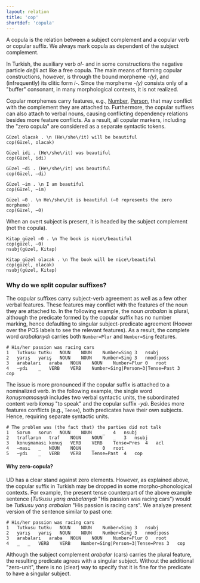 ```yaml
---
layout: relation
title: 'cop'
shortdef: 'copula'
---
```


A copula is the relation between a subject complement and a copular verb or copular suffix.
We always mark copula as dependent of the subject complement.

In Turkish, the auxiliary verb _ol-_ 
and in some constructions the negative particle _değil_ act like a free copula.
The main means of forming copular constructions, however, is through
the bound morpheme _-(y)_,
and (infrequently) its clitic form _i-_.
Since the morpheme _-(y)_ consists only of a "buffer" consonant,
in many morphological contexts, it is not realized.

Copular morphemes carry features, e.g., [Number](tr-feat/Number), [Person](tr-feat/Person),
that may conflict with the complement they are attached to.
Furthermore, the copular suffixes can also attach to verbal nouns,
causing conflicting dependency relations besides more feature conflicts.
As a result, all copular markers, 
including the "zero copula" are considered as a separate syntactic tokens.

~~~ sdparse
Güzel olacak . \n (He\/she\/it) will be beautiful
cop(Güzel, olacak)
~~~

~~~ sdparse
Güzel idi . (He\/she\/it) was beautiful
cop(Güzel, idi)
~~~

~~~ sdparse
Güzel –di . (He\/she\/it) was beautiful
cop(Güzel, –di)
~~~

~~~ sdparse
Güzel –im . \n I am beautiful
cop(Güzel, –im)
~~~

~~~ sdparse
Güzel –0 . \n He\/she\/it is beautiful (–0 represents the zero morpheme)
cop(Güzel, –0)
~~~

When an overt subject is present,
it is headed by the subject complement (not the copula).

~~~ sdparse
Kitap güzel –0 . \n The book is nice\/beautiful 
cop(güzel, –0)
nsubj(güzel, Kitap)
~~~

~~~ sdparse
Kitap güzel olacak . \n The book will be nice\/beautiful
cop(güzel, olacak)
nsubj(güzel, Kitap)
~~~

### Why do we split copular suffixes?

The copular suffixes carry subject-verb agreement as well as a few other verbal features.
These features may conflict with the features of the noun they are attached to.
In the following example, the noun _arabaları_ is plural,
although the predicate formed by the copular suffix has no number marking,
hence defaulting to singular subject-predicate agreement
(Hoover over the POS labels to see the relevant features).
As a result, the complete word _arabalarıydı_ carries both `Number=Plur` and `Number=Sing` features.

~~~ conllu
# His/her passion was racing cars
1	Tutkusu	tutku	NOUN	NOUN	Number=Sing	3	nsubj
2	yarış	yarış	NOUN	NOUN	Number=Sing	3	nmod:poss
3	arabaları	araba	NOUN	NOUN	Number=Plur	0	root
4	–ydı	_	VERB	VERB	Number=Sing|Person=3|Tense=Past	3	cop
~~~

The issue is more pronounced if the copular suffix is attached to a nominalized verb.
In the following example, the single word _konuşmamasıydı_ includes two verbal syntactic units,
the subordinated content verb _konuş_ "to speak" and the copular suffix _-ydı_.
Besides more features conflicts (e.g., `Tense`),
both predicates have their own subjects. 
Hence, requiring separate syntactic units.

~~~ conllu
# The problem was (the fact that) the parties did not talk
1	Sorun	sorun	NOUN	NOUN	_	4	nsubj
2	trafların	traf	NOUN	NOUN	_	3	nsubj
3	konuşmaması	konuş	VERB	VERB	Tense=Pres	4	acl
4	–ması	_	NOUN	NOUN	_	0	root
5	–ydı	_	VERB	VERB	Tense=Past	4	cop
~~~

#### Why zero-copula?

UD has a clear stand against zero elements.
However, as explained above, the copular suffix in Turkish may be dropped in some morpho-phonological contexts.
For example, the present tense counterpart of the above example sentence (_Tutkusu yarış arabalarıydı_ "His passion was racing cars") would be _Tutkusu yarış arabaları_ "His passion is racing cars".
We analyze present version of the sentence similar to past one:

~~~ conllu
# His/her passion was racing cars
1	Tutkusu	tutku	NOUN	NOUN	Number=Sing	3	nsubj
2	yarış	yarış	NOUN	NOUN	Number=Sing	3	nmod:poss
3	arabaları	araba	NOUN	NOUN	Number=Plur	0	root
4	_	_	VERB	VERB	Number=Sing|Person=3|Tense=Pres	3	cop
~~~

Although the subject complement _arabalar_ (cars) carries the plural
feature,
the resulting predicate agrees with a singular subject.
Without the additional "zero-unit",
there is no (clear) way to specify that it is fine for the predicate to have a
singular subject.
